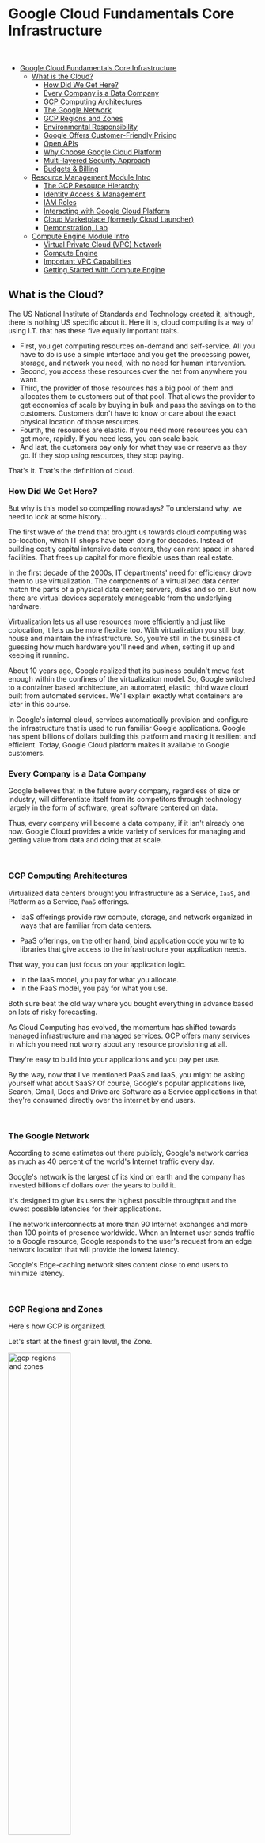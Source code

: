 # Google Cloud Fundamentals Core Infrastructure

<br>

- [Google Cloud Fundamentals Core Infrastructure](#google-cloud-fundamentals-core-infrastructure)
  - [What is the Cloud?](#what-is-the-cloud)
    - [How Did We Get Here?](#how-did-we-get-here)
    - [Every Company is a Data Company](#every-company-is-a-data-company)
    - [GCP Computing Architectures](#gcp-computing-architectures)
    - [The Google Network](#the-google-network)
    - [GCP Regions and Zones](#gcp-regions-and-zones)
    - [Environmental Responsibility](#environmental-responsibility)
    - [Google Offers Customer-Friendly Pricing](#google-offers-customer-friendly-pricing)
    - [Open APIs](#open-apis)
    - [Why Choose Google Cloud Platform](#why-choose-google-cloud-platform)
    - [Multi-layered Security Approach](#multi-layered-security-approach)
    - [Budgets & Billing](#budgets--billing)
  - [Resource Management Module Intro](#resource-management-module-intro)
    - [The GCP Resource Hierarchy](#the-gcp-resource-hierarchy)
    - [Identity Access & Management](#identity-access--management)
    - [IAM Roles](#iam-roles)
    - [Interacting with Google Cloud Platform](#interacting-with-google-cloud-platform)
    - [Cloud Marketplace (formerly Cloud Launcher)](#cloud-marketplace-formerly-cloud-launcher)
    - [Demonstration, Lab](#demonstration-lab)
  - [Compute Engine Module Intro](#compute-engine-module-intro)
    - [Virtual Private Cloud (VPC) Network](#virtual-private-cloud-vpc-network)
    - [Compute Engine](#compute-engine)
    - [Important VPC Capabilities](#important-vpc-capabilities)
    - [Getting Started with Compute Engine](#getting-started-with-compute-engine)

## What is the Cloud?

The US National Institute of Standards and Technology created it, although, there is nothing US specific about it.
Here it is, cloud computing is a way of using I.T. that has these five equally important traits.

- First, you get computing resources on-demand and self-service. All you have to do is use a simple interface and you get the processing power, storage, and network you need, with no need for human intervention.
- Second, you access these resources over the net from anywhere you want.
- Third, the provider of those resources has a big pool of them and allocates them to customers out of that pool. That allows the provider to get economies of scale by buying in bulk and pass the savings on to the customers. Customers don't have to know or care about the exact physical location of those resources.
- Fourth, the resources are elastic. If you need more resources you can get more, rapidly. If you need less, you can scale back.
- And last, the customers pay only for what they use or reserve as they go. If they stop using resources, they stop paying.

That's it. That's the definition of cloud.
<br>

### How Did We Get Here?

But why is this model so compelling nowadays? To understand why, we need to look at some history...

The first wave of the trend that brought us towards cloud computing was co-location, which IT shops have been doing for decades. Instead of building costly capital intensive data centers, they can rent space in shared facilities. That frees up capital for more flexible uses than real estate.

In the first decade of the 2000s, IT departments' need for efficiency drove them to use virtualization. The components of a virtualized data center match the parts of a physical data center; servers, disks and so on. But now there are virtual devices separately manageable from the underlying hardware.

Virtualization lets us all use resources more efficiently and just like colocation, it lets us be more flexible too. With virtualization you still buy, house and maintain the infrastructure. So, you're still in the business of guessing how much hardware you'll need and when, setting it up and keeping it running.

About 10 years ago, Google realized that its business couldn't move fast enough within the confines of the virtualization model. So, Google switched to a container based architecture, an automated, elastic, third wave cloud built from automated services. We'll explain exactly what containers are later in this course.

In Google's internal cloud, services automatically provision and configure the infrastructure that is used to run familiar Google applications. Google has spent billions of dollars building this platform and making it resilient and efficient. Today, Google Cloud platform makes it available to Google customers.
<br>

### Every Company is a Data Company

Google believes that in the future every company, regardless of size or industry, will differentiate itself from its competitors through technology largely in the form of software, great software centered on data.

Thus, every company will become a data company, if it isn't already one now. Google Cloud provides a wide variety of services for managing and getting value from data and doing that at scale.

<br>

### GCP Computing Architectures

Virtualized data centers brought you Infrastructure as a Service, `IaaS`, and Platform as a Service, `PaaS` offerings.

- IaaS offerings provide raw compute, storage, and network organized in ways that are familiar from data centers.

- PaaS offerings, on the other hand, bind application code you write to libraries that give access to the infrastructure your application needs.

That way, you can just focus on your application logic.

- In the IaaS model, you pay for what you allocate.
- In the PaaS model, you pay for what you use.

Both sure beat the old way where you bought everything in advance based on lots of risky forecasting.

As Cloud Computing has evolved, the momentum has shifted towards managed infrastructure and managed services.
GCP offers many services in which you need not worry about any resource provisioning at all.

They're easy to build into your applications and you pay per use.

By the way, now that I've mentioned PaaS and IaaS, you might be asking yourself what about SaaS? Of course, Google's popular applications like, Search, Gmail, Docs and Drive are Software as a Service applications in that they're consumed directly over the internet by end users.

<br>

### The Google Network

According to some estimates out there publicly, Google's network carries as much as 40 percent of the world's Internet traffic every day.

Google's network is the largest of its kind on earth and the company has invested billions of dollars over the years to build it.

It's designed to give its users the highest possible throughput and the lowest possible latencies for their applications.

The network interconnects at more than 90 Internet exchanges and more than 100 points of presence worldwide. When an Internet user sends traffic to a Google resource, Google responds to the user's request from an edge network location that will provide the lowest latency.

Google's Edge-caching network sites content close to end users to minimize latency.

<br>

### GCP Regions and Zones

Here's how GCP is organized.

Let's start at the finest grain level, the Zone.
<br>

<img src='../../assets/gcp_zones.png' alt='gcp regions and zones' width="50%" height="50%">

<br>

A zone is a deployment area for Google Cloud Platform Resources. For example, when you launch a virtual machine in GCP using Compute Engine, it runs in a zone you specify.

Although people think of a zone as being like a GCP Data Center, that's not strictly accurate because a zone doesn't always correspond to a single physical building. You can still visualize the zone that way, though.

Zones are grouped into regions, independent geographic areas, and you can choose what regions your GCP resources are in. All the zones within a region have fast network connectivity among them. Locations within regions usually have round trip network latencies of under five milliseconds.

Think of a zone as a single failure domain within a region. As part of building a fault tolerant application, you can spread their resources across multiple zones in a region. That helps protect against unexpected failures. You can run resources in different regions too.

Lots of GCP customers do that, both to bring their applications closer to users around the world, and also to protect against the loss of an entire region, say, due to a natural disaster.

A few Google Cloud Platform Services support placing resources in what we call a Multi-Region. For example, Google Cloud Storage, which we'll discuss later, lets you place data within the Europe Multi-Region. That means, it's stored redundantly in at least two geographic locations, separated by at least 160 kilometers within Europe.

As of the time of this courses's production, GCP had 15 regions. Visit [Google Cloud](cloud.google.com) to see what the total is up to today.
<br>

<img src='../../assets/global_regions_zones.png' alt='global regions and zones' width='50%' height='50%'>

<br>

### Environmental Responsibility

The virtual world is built on physical infrastructure, and all those racks of humming servers use vast amounts of energy.

Together, all existing data centers use roughly two percent of the world's electricity, so Google works to make data centers run as efficiently as possible.

Google's data centers were the first to achieve ISO 14001 certification, which is a standard that maps out a framework for improving resource efficiency and reducing waste.

<br>

<img src='../../assets/data_center.png' alt='data center in finland' width='50%' height='50%'>

<br>

This is Google's data center in Hamina, Finland, one of the most advanced and efficient data centers in the Google fleet. Its cooling system uses seawater from the bay of Finland to reduce energy use. It's the first of its kind anywhere in the world.

Google is one of the world's largest corporate purchasers of wind and solar energy. Google has been a hundred percent carbon neutral since 2007, and will shortly reach a hundred percent renewable energy sources for its data centers.
Just like its customers, Google is trying to do the right things for the planet. GCP customers have environmental goals of their own, and running their workloads in GCP can be a part of meeting them.

<br>

### Google Offers Customer-Friendly Pricing

Google was the first major Cloud provider to deliver per second billing for its Infrastructure as a Service Compute offering, Google Compute Engine.

Fine-grain billing is a big cost savings for workloads that are bursty, which is a lot of them. Many of the best-known GCP services bill by the second, including Compute Engine and Kubernetes Engine and you'll learn about them and others in this course.

Compute Engine offers automatically applied sustained use discounts which are automatic discounts that you get for running a virtual machine instance for a significant portion of the billing month. Specifically, when you run an instance for more than 25 percent of a month, Compute Engine automatically gives you a discount for every incremental minute you use for that instance.

Compute Engines Custom Virtual Machine types lets you fine-tune virtual machines for their applications, which in turn lets you tailor your pricing for your workloads. The online pricing calculator can help estimate your costs.
<br>

<img src="../../assets/pricing.png" alt="pricing model" width="50%" height="50%">

<br>

### Open APIs

Some people are afraid to bring their workloads to the cloud because they're afraid they'll get locked into a particular vendor. But in lots of ways, Google gives customers the ability to run their applications elsewhere, if Google becomes no longer the best provider for their needs.

Here are some examples of how Google helps its customers avoid feeling locked in:

- GCP services are compatible with open source products. For example, take Cloud Bigtable, a database we'll discuss later. Bigtable uses the interface of the open source database Apache HBase, which gives customers the benefit of code portability.

- Another example, Cloud Dataproc offers the open source big data environment Hadoop, as a managed service. Google publishes key elements of technology using open source licenses to create ecosystems that provide customers with options other than Google. For example, TensorFlow, an open source software library for machine learning developed inside Google, is at the heart of a strong open source ecosystem.

Many GCP technologies provide interoperability. Kubernetes gives customers the ability to mix and match microservices running across different clouds, and Google Stackdriver lets customers monitor workload across multiple cloud providers.

<br>

<img src="../../assets/open_apis.png" alt="Open APIs model" width="50%" height="50%">

<br>

### Why Choose Google Cloud Platform

Google Cloud Platform lets you choose from computing, storage, big data, machine learning and application services for your web, mobile, analytics and back-end solutions.

It's global, it's cost effective, it's open source friendly and it's designed for security.

Let's sum up. Google Cloud Platform's products and services can be broadly categorized as compute, storage, big data, machine learning, networking and operations and tools.

This course considers each of the compute services and discusses why customers might choose each. The course will examine each of Google Cloud Platform storage services, how it works and when customers use it. To learn more about these services, you can participate in the training courses in Google Cloud's Data Analyst learning track. This course also examines the function and purpose of Google Cloud Platform's big data and machine learning services.

<img src="../../assets/why_gcp.png" alt="Why GCP?" width="50%" height="50%">

<br>

### Multi-layered Security Approach

Because Google has seven services with more than a billion users, you can bet security is always on the minds of Google's employees.

Design for security is pervasive, throughout the infrastructure, the GCP and Google services run-on.

Let's talk about a few ways Google works to keep customers' data safe, starting at the bottom and working up.

<img src="../../assets/gcp_security.png" alt="GCP Security" width="50%" height="50%">

Both the server boards and the networking equipment in Google data centers are custom designed by Google. Google also designs custom chips, including a hardware security chip called Titan that's currently being deployed on both servers and peripherals.

Google server machines use cryptographic signatures to make sure they are booting the correct software. Google designs and builds its own data centers which incorporate multiple layers of physical security protections. Access to these data centers is limited to only a very small fraction of Google employees.

Google's infrastructure provides cryptographic privacy and integrity for remote procedure called data-on-the-network, which is how Google services communicate with each other.

The infrastructure automatically encrypts our PC traffic in transit between data centers.

Google Central Identity Service, which usually manifests to end users as the Google log-in page, goes beyond asking for a simple username and password. It also intelligently challenges users for additional information based on risk factors such as whether they have logged in from the same device or a similar location in the past. Users can also use second factors when signing in, including devices based on the universal second factor `U2F` open standard.

Most applications at Google access physical storage indirectly via storage services and encryption is built into those services. Google also enables hardware encryption support in hard drives and SSDs. That's how Google achieves encryption at rest of customer data. Google services that want to make themselves available on the Internet register themselves with an infrastructure service called the `Google Front End`, which checks incoming network connections for correct certificates and best practices. The GFE also additionally, applies protections against denial of service attacks. The sheer scale of its infrastructure, enables Google to simply absorb many denial of service attacks, even behind the GFEs.

Google also has multi-tier, multi-layer denial of service protections that further reduce the risk of any denial of service impact.

Inside Google's infrastructure, machine intelligence and rules warn of possible incidents. Google conducts Red Team exercises, simulated attacks to improve the effectiveness of its responses.

Google aggressively limits and actively monitors the activities of employees who have been granted administrative access to the infrastructure.

To guard against phishing attacks against Google employees, employee accounts including mine require use of `U2F` compatible security keys.

To help ensure that code is as secure as possible Google stores its source code centrally and requires two-party review of new code. Google also gives its developers libraries that keep them from introducing certain classes of security bugs. Externally, Google also runs a vulnerability rewards program, where we pay anyone who is able to discover and inform us of bugs in our infrastructure or applications.

<br>

### Budgets & Billing

You're probably thinking, "how can I make sure I don't accidentally run up a big GCP bill?"

GCP provides four tools to help: budgets and alerts, billing, export, reports and quotas.

Let's look at budgets and alerts first. You can define budgets either per billing account or per GCP project. A budget can be a fixed limit or you can tie it to another metric. For example, a percentage of the previous month spend. To be notified when costs approach your budget limit, create an alert. For example, with a budget limit of $20,000 and an alert set at 90 percent, you'll receive a notification alert when your expenses reach $18,000. Alerts are generally set at 50 percent, 90 percent, and 100 percent. But you can customize that.

<br>

<img src="../../assets/budget_alerts.png" alt="budget alert" width="50%" height="50%">

<br>

Billing export lets you store detailed billing information in places where it's easy to retrieve for more detailed analysis, such as a BigQuery dataset or a Cloud storage bucket. Reports is a visual tool in the GCP console that allows you to monitor your expenditure.

<br>

<img src="../../assets/billing_export.png" alt="billing export" width="50%" height="50%">

<img src="../../assets/billing_reports.png" alt="billing reports" width="50%" height="50%">

<br>

GCP also implements quotas, which protect both account owners and the GCP community as a whole. Quotas are designed to prevent the over-consumption of resources, whether because of error or malicious attack.

<img src="../../assets/quota.png" alt="Quotas" width="50%" height="50%">

There are two types of quotas:
- rate quotas
- allocation quotas.

Both get applied at the level of the GCP project. Rate quotas reset after a specific time.

For example, by default, the Kubernetes Engine service sets a quota of a 1000 calls to its API from each GCP project every 100 seconds. After that 100 seconds, the limit is reset.

Allocation quotas, on the other hand, govern the number of resources you can have in your projects.

For example, by default, each GCP project has a quota allowing it no more than five Virtual Private Cloud networks.

Although projects all start with the same quotas, you can change some of them by requesting an increase from Google Cloud support.

<br>

## Resource Management Module Intro

When you run your workloads in GCP, you use projects to organize them.

You use Google Cloud Identity, and Access Management, also called IM, or IAM to control who can do what. And you use your choice of several interfaces to connect.

In this module, you'll use these basics to get started. Projects are the main way you organize the resources you use in GCP. Use them to group together related resources, usually because they have a common business objective.

The principle of least privilege is very important in managing any kind of compute infrastructure, whether it's in the Cloud or on-premises. This principle says that each user should have only those privileges needed to do their jobs.

In a least-privilege environment, people are protected from an entire class of errors. A coworker of mine once accidentally deleted a running production database. Why? Because he was working as the root user on the system when he shouldn't have been.

<br>

<img src="../../assets/iam.png" alt="iam" width="50%" height="50%">

<br>

GCP customers use IM to implement least privilege, and it makes everybody happier.

There are four ways to interact with GCP's management layer:

- Through the web-based console
- Through the SDK and its command-line tools
- Through the APIs
- Through a mobile app.

In this class, you'll mostly use the console and the command-line tools.

When you build an application on your on-premises infrastructure, you're responsible for the entire stack security. From the physical security of the hardware, and the premises in which they're housed, through the encryption of the data on disk, the integrity of your network, all the way up to securing the content stored in those applications.

When you move an application to Google Cloud Platform, Google handles many of the lower layers of security. Because of its scale, Google can deliver a higher level of security at these layers than most of its customers could afford to do on their own.

The upper layers of the security stack remain the customers' responsibility. Google provides tools such as IAM to help customers implement the policies they choose at these layers.

<br>

### The GCP Resource Hierarchy

You may find it easiest to understand the GCP resource hierarchy from the bottom up.

All the resources you use, whether they're virtual machines, cloud storage buckets, tables and big query or anything else in GCP are organized into projects. Optionally, these projects may be organized into folders. Folders can contain other folders. All the folders and projects used by your organization can be brought together under an organization node. Projects, folders and organization nodes are all places where the policies can be defined. Some GCP resources let you put policies on individual resources too.

<br>

<img src="../../assets/hierarchy.png" alt="hierarchy" width="50%" height="50%">

<br>

In the meantime, remember that policies are inherited downwards in the hierarchy. All Google Cloud platform resources belong to a project. Projects are the basis for enabling and using GCP services like managing APIs, enabling billing and adding and removing collaborators and enabling other Google services. Each project is a separate compartment and each resource belongs to exactly one. Projects can have different owners and users - they're built separately and they're managed separately.

Each GCP project has a name and a project ID that you assign. The project ID is a permanent, unchangeable identifier and it has to be unique across GCP. You use project IDs in several contexts to tell GCP which project you want to work with.

On the other hand, project names are for your convenience and you can assign them. GCP also assigns each of your projects a unique project number and you'll see a display to you in various contexts. But using it is mostly outside the scope of this course.

In general, project IDs are made to be human readable strings and you'll use them frequently to refer to projects.

<br>

<img src="../../assets/folders.png" alt="folders" width="50%" height="50%">

<br>

You can organize projects into folders, although you don't have to. They're a tool at your disposal to make your life easier. For example, you can use folders to represent different departments, teams, applications or environments in your organization. Folders let teams have the ability to delegate administrative rights, so they can work independently.

The resources in a folder inherit IAM policies from the folder. So, if project three and four are administered by the same team by design, you can put IAM policies into folder B instead. Doing it the other way, putting duplicate copies of those policies on project three and project four would be tedious and error prone.

One word of caution: to use folders, you need an organization node at the top of the hierarchy.

So what's that? Let's talk about it now.

You probably want to organize all the projects in your company into a single structure. Most companies want the ability to have centralized visibility on how resources are being used and to apply policy centrally. That's what the organization node is for. It's the top of the hierarchy. There are some special roles associated with it.

<br>

<img src="../../assets/org_node.png" alt="Organization Nodes" width="50%" height="50%">

<br>

For example, you can designate an organization policy administrator so that only people with privilege can change policies. You can also assign a project creator role, which is a great way to control who can spend money.

So how do you get an organization node?

In part the answer depends on whether your company is also a G Suite customer. If you have a G Suite domain, GCP projects will automatically belong to your organization node. Otherwise, you can use Google Cloud Identity to create one.

Here's a tip. When you get a new organization node, it lets anyone in the domain create projects and billing accounts just as they could before. That's to avoid surprises and disruption. But it'd be a great first step with a new organization node to decide who on your team should really be able to do those things.

Once you have an organization node, you can create folders underneath it and put it in projects.

Here's an example of how you might organize your resources.

<br>

<img src="../../assets/hierarchy_example.png" alt="IAM Resource Hierarchy" width="50%" height="50%">

<br>

There are three projects each of which uses resources from several GCP services. In this example, we haven't used any folders, although we could always move projects into folders. Resources inherit the policies of their parent resource. For instance, if you set a policy at the organization level, it is automatically inherited by all its children projects.

And this inheritance is transitive, which means that **all** the resources in those projects inherit the policy too.

There's one important rule to keep in mind.

The policies implemented at a higher level in this hierarchy can't take away access that's granted at a lower level. For example, suppose that a policy applied on the bookshelf project gives user "Pat" the right to modify a cloud storage bucket, but a policy at the organization level says that Pat can only view cloud storage buckets not change them.

The more generous policy is the one that takes effect. Keep this in mind as you design your policies.

<br>

### Identity Access & Management

IAM lets administrators authorize who can take action on specific resources.

An IAM policy has a "who" part, a "can do what" part, and an "on which resource" part.

<br>

<img src="../../assets/iam_policy.png" alt="IAM Policy" width="50%" height="50%">

<br>

The "who" part names the user or users you're talking about. The "who" part of an IAM policy can be defined either by a Google account, a Google group, a Service account, an entire G Suite, or a Cloud Identity domain. The "can do what" part is defined by an IAM role. An IAM role is a collection of permissions. Most of the time, to do any meaningful operations, you need more than one permission.

For example, to manage instances in a project, you need to create, delete, start, stop, and change an instance. So the permissions are grouped together into a role that makes them easier to manage.

The "who" part of an IAM policy can be a Google account, a Google group, a Service account, or an entire G Suite, or Cloud Identity domain.

There are three kinds of roles in Cloud IAM. Let's talk about each in turn.

<br>

<img src="../../assets/iam_types.png" alt="IAM Types" width="50%" height="50%">

<br>

<img src="../../assets/iam_primitive.png" alt="Primitive IAM" width="50%" height="50%">

<br>


Primitive roles are broad. You apply them to a GCP project and they affect all resources in that project. These are the owner, editor, and viewer roles. If you're a viewer on a given resource, you can examine it but not change its state. If you're an editor, you can do everything a viewer can do, plus change its state. And if you are an owner, you can do everything an editor can do, plus manage roles and permissions on the resource.

<br>

<img src="../../assets/iam_primitive_roles.png" alt="IAM Primitive Roles" width="50%" height="50%">

<br>


The owner role on a project also lets you do one more thing: set up billing. Often, companies want someone to be able to control the billing for a project without the right to change the resources in the project. And that's why you can grant someone the billing administrator role.

Be careful, if you have several people working together on a project that contains sensitive data, primitive roles are probably too coarse. Fortunately, GCP IAM provides a finer grained types of roles.

<br>

<img src="../../assets/iam_predefined_roles.png" alt="IAM Predefined Roles" width="50%" height="50%">

<br>


GCP services offer their own sets of predefined roles and they define where those roles can be applied. For example, later in this course, we'll talk about Compute Engine, which offers virtual machines as a service.

Compute Engine offers a set of predefined roles, and you can apply them to Compute Engine resources in a given project, a given folder, or in an entire organization. Another example.

Consider Cloud Bigtable, which is a managed database service. Cloud Bigtable offers roles that can apply across an entire organization to a particular project or even to individual Bigtable database instances.

<br>

### IAM Roles

Compute Engines `InstanceAdmin` Role lets whoever has that role perform a certain set of actions on virtual machines.

The actions are:

- listing them
- reading and changing their configurations
- starting and stopping them.

<br>

<img src="../../assets/instance_admin.png" alt="InstanceAdmin Actions" width="50%" height="50%">

<br>


And which virtual machines? Well, that depends on where the roles apply.

In this example, all the users of a certain Google Group have the role, and they have it on all the virtual machines in `project_a`.

If you need something even finer-grained, there are custom roles.

A lot of companies have a least-privileged model in which each person in your organization has the minimum amount of privilege needed to do his or her job.

<br>

<img src="../../assets/instance_operator.png" alt="Instance Operator Example" width="50%" height="50%">

<br>


So, for example, maybe I want to define an `InstanceOperator` Role to allow some users to start and stop Compute Engine and virtual machines, but not reconfigure them. Custom roles allow me to do that.

A couple cautions about custom roles.

- First, you have to decide to use custom roles. You'll need to manage their permissions. Some companies decide they'd rather stick with the predefined roles.
- Second, custom roles can only be used at the project or organization levels. They can't be used at the folder level.

What if you want to give permissions to a Compute Engine virtual machine, rather than to a person?  Then you would use a service account.

<br>

<img src="../../assets/service_account.png" alt="Service Account" width="50%" height="50%">

<br>


For instance, maybe you have an application running in a virtual machine that needs to store data in Google Cloud Storage, but you don't want to let just anyone on the Internet have access to that data, only that virtual machine. So, you'd create a service account to authenticate your VM to cloud storage.

Service accounts are named with an email address. But instead of passwords, they use cryptographic keys to access resources.

<br>

<img src="../../assets/iam_service_accounts.png" alt="IAM & Service Accounts" width="50%" height="50%">

<br>


In this simple example, a service account has been granted Compute Engine's InstanceAdmin Role. This would allow an application running in a VM with that service account to create, modify, and delete other VMs.

Incidentally, service accounts need to be managed, too. For example, maybe Alice needs to manage what can act as a given service account, while Bob just needs to be able to view them.

Fortunately, in addition to being an identity, a service account is also a resource. So it can have IAM policies on its own attached to it.

For instance, Alice can have an editor role in a service account and Bob can have the viewer role. This is just like granting roles for any other GCP resource.

You can grant different groups of VMs in your project different identities. This makes it easier to manage different permissions for each group. You can also change the permissions of the service accounts without having to recreate the VMs.

Here's a more complex example.

<br>

<img src="../../assets/service_account_example.png" alt="Complex Service Account Example" width="50%" height="50%">

<br>


Say you have an application that's implemented across a group of Compute Engine virtual machines. One component of your application needs to have an editor role on another project, but another component doesn't. So you would create two different service accounts, one for each subgroup of virtual machines. Only the first service account has privilege on the other project. That reduces the potential impact of a mis-coded application or a compromised virtual machine.

<br>

### Interacting with Google Cloud Platform

There are four ways you can interact with Google Cloud Platform, and we'll talk about each in turn:
- the Console
- the SDK and Cloud Shell
- the Mobile App
- the APIs.

<br>

<img src="../../assets/4_ways_interact.png" alt="Ways to interact with GCP" width="50%" height="50%">

<br>


The GCP Console is a web-based administrative interface. If you build an application in GCP, you'll use it. Although, the end users of your application won't. It lets you view and manage all your projects and all the resources they use.
It also lets you enable, disable and explore the APIs of GCP services.

And it gives you access to Cloud Shell. That's a command-line interface to GCP that's easily accessed from your browser. From Cloud Shell, you can use the tools provided by the Google Cloud Software Development kit `SDK`, without having to first install them somewhere.

What's the Software Development Kit?

The Google Cloud SDK is a set of tools that you can use to manage your resources and your applications on GCP.

These include the `gcloud` tool, which provides the main command line interface for Google Cloud Platform products and services.

There's also `gsutil` which is for Google Cloud Storage and `bq` which is for BigQuery.

The easiest way to get to the SDK commands is to click the Cloud Shell button on a GCP Console. You get a command line in your web browser on a virtual machine with all these commands already installed. You can also install the SDK on your own computers - your laptop, your on-premise servers of virtual machines and other clouds. The SDK is also available as a docker image, which is a really easy and clean way to work with it.

The services that make up GCP offer application programming interfaces so that the code you write can control them.

<br>

<img src="../../assets/restful_api.png" alt="RESTful API" width="50%" height="50%">

<br>


These APIs are what's called RESTful. In other words they follow the `representational state transfer paradigm`.

We don't need to go into much detail of what that means here. Basically, it means that your code can use Google services in much the same way that web browsers talk to web servers. The APIs name resources and GCP with URLs. Your code can pass information to the APIs using JSON, which is a very popular way of passing textual information over the web. And there's an open system for user log in and access control.

The GCP Console lets you turn on and off APIs. Many APIs are off by default, and many are associated with quotas and limits. These restrictions help protect you from using resources inadvertently. You can enable only those APIs you need and you can request increases in quotas when you need more resources.

For example, if you're writing an application that needs to control GCP resources, you'll need to get your use of the APIs just right. And to do that, you'll use APIs Explorer.

<br>

<img src="../../assets/apis_explorer.png" alt="APIs Explorer" width="50%" height="50%">

<br>


The GCP Console includes a tool called the APIs Explorer that helps you learn about the APIs interactively. It lets you see what APIs are available and in what versions. These APIs expect parameters and documentation on them is built in.
You can try the APIs interactively even with user authentication.

Suppose you have explored an API and you're ready to build an application that uses it. Do you have to start coding from scratch? No. Google provides client libraries that take a lot of the drudgery out of the task of calling GCP from your code.

<br>

<img src="../../assets/client_libs.png" alt="Cloud Client Libraries" width="50%" height="50%">

<br>


There are two kinds of libraries.

The Cloud Client Libraries are Google clouds latest and recommended libraries for its APIs. They adopt the native styles and idioms of each language.

On the other hand, sometimes a Cloud Client Library doesn't support the newest services and features. In that case, you can use the Google API Client Library for your desired languages. These libraries are designed for generality and completeness.

Finally, one more tool that's of interest to everyone, not just developers. There's a mobile App for Android and iOS that lets you examine and manage the resources you're using in GCP. It lets you build dashboards so that you can get the information you need at a glance.

<br>

### Cloud Marketplace (formerly Cloud Launcher)

Say you want a quick way to get started with GCP with minimal effort. That's what Google Marketplace provides. I

t's a tool for quickly deploying functional software packages on Google Cloud Platform. There's no need to manually configure the software, virtual machine instances, storage or network settings. Although, you can modify many of them before you launch if you like.

Most software packages in Marketplace are at no additional charge beyond the normal usage fees for GCP resources. Some Cloud Launcher images charge usage fees, particularly those published by third parties with commercially licensed software. But they all show you estimates of their monthly charges before you launch them.

Be aware that these estimates are just that, estimates.

In particular, they don't attempt to estimate networking costs since those will vary based on how you use the applications.

A second note of caution. GCP updates the base images for these software packages to fix critical issues and vulnerabilities. But it doesn't update the software after it's been deployed. Fortunately, you'll have access to the deployed systems, so you can maintain them.

<br>

### Demonstration, Lab

In this demonstration, I'll use Cloud Launcher to deploy a solution on Google Cloud platform. The solution I've chosen is a LAMP stack. LAMP stands for Linux, Apache, MySQL, PHP. It's an easy environment for developing web applications. I'll use Cloud Launcher to deploy that Stack into a Compute Engine Instance. In the GCP Console's Products and Services menu, I click Cloud Launcher.

In the Search Bar, I type LAMP.

LAMP Stacks are environments for web development.

Notice that estimated costs are provided. Now I click Launch On Compute Engine. I leave the deployment name at lampstack-1 and I'll accept the default GCP Zone. I'll accept the other defaults and click Deploy. It takes a few minutes to create the deployment.

When the deployment is finished, the console displays a summary of information about what has been deployed. Let's visit our website's temporary home page. It works.

It's performing some configuration. I login using SSH. We'll change to the directory where the software is installed,


and we'll copy in a test page for PHP.

Let's end our SSH session and confirm that our PHP test page is visible.

Now I could continue to configure my PHP website. In this demonstration, I used Cloud Launcher to deploy a LAMP Stack into a Compute Engine Instance.

<br>

## Compute Engine Module Intro

Of all the ways you can run workloads in the cloud, Virtual Machines may be the most familiar.

Compute Engine lets you run virtual machines on Google's global infrastructure.

In this module, we'll learn how Google Compute Engine works with a focus on Google virtual networking.

One of the nice things about virtual machines is that they have the power and generality of a full-fledged operating system in each. You configure a virtual machine much like you build out a physical server by specifying its amounts of CPU, power and memory, its amounts and types of storage and its operating system.

You can flexibly reconfigure them and a VM running on Google's cloud has unmatched worldwide network connectivity.

<br>

### Virtual Private Cloud (VPC) Network

The way a lot of people get started with GCP is to define their own Virtual Private Cloud inside their first GCP project, or they can simply choose the default VPC and get started with that.

Regardless, your VPC networks connect your Google Cloud platform resources to each other and to the internet.

You can segment your networks, use firewall rules to restrict access to instances, and create static routes to forward traffic to specific destinations.

Here's something that surprises a lot of people who are new to GCP.

<br>

<img src="../../assets/vpc_subnets.png" alt="GCP VPC Subnets" width="50%" height="50%">

<br>


The Virtual Private Cloud networks that you define have global scope. They can have subnets in any GCP region worldwide and subnets can span the zones that make up a region. This architecture makes it easy for you to define your own network layout with global scope.

You can also have resources in different zones on the same subnet. You can dynamically increase the size of a subnet in a custom network by expanding the range of IP addresses allocated to it. Doing that doesn't affect already configured VMs.

In this example, your VPC has one network. So far, it has one subnet defined in GCP us-east1 region. Notice that it has two Compute Engine VMs attached to it. They're neighbors on the same subnet even though they are in different zones.
You can use this capability to build solutions that are resilient but still have simple network layouts.

<br>

### Compute Engine


Compute Engine lets you create and run virtual machines on Google infrastructure.

There are no upfront investments and you can run thousands of virtual CPUs on a system that is designed to be fast and to offer consistent performance.

You can create a virtual machine instance by using the Google Cloud Platform console or the GCloud command line tool.
Your VM can run Linux and Windows Server images provided by Google or customized versions of these images, and you can even import images for many of your physical servers.

When you create a VM, pick a machine type which determines how much memory and how many virtual CPUs it has. These types range from very small to very large indeed. If you can't find a predefined type that meets your needs perfectly, you can make a custom VM.

Speaking of processing power, if you have workloads like machine learning and data processing that can take advantage of GPUs, many GCP zones have GPUs available for you.

Just like physical computers need disks, so do VM. You can choose two kinds of persistent storage; standard or SSD.

If your application needs high-performance scratch space, you can attach a local SSD, but be sure to store data of permanent value somewhere else because local SSDs content doesn't last past when the VM terminates. That's why the other kinds are called persistent disks.

Anyway, most people start off with standard persistent disks and that's the default.

You'll also choose a boot image.

GCP offers lots of versions of Linux and Windows ready to go and you can import your own images too.

Lots of GCP customers want their VMs to always come up with certain configurations like installing software packages on first boot. It's very common to pass GCP VM startup scripts that do just that. You can also pass in other kinds of metadata too.

Once your VMs are running, it's easy to take a durable snapshot of their disks. You can keep these as backups or use them when you need to migrate a VM to another region.

Suppose you have a workload that no human being is sitting around waiting to finish, say a batch job analyzing large dataset, you can save money by choosing `preemptible` VMs to run the job.

A `preemptible` VM is different from an ordinary Compute Engine VM in only one respect. You've given compute engine permission to terminate it if it's resources are needed elsewhere. You can save a lot of money with `preemptible` VMs, although be sure to make your job able to be stopped and restarted.

You can choose the machine properties of your instances such as the number of virtual CPUs and the amount of memory by using a set of predefined machine types or by creating your own custom machine types.

I mentioned a bit ago that you can make very large VMs in compute engine.

<br>

<img src="../../assets/scale_compute_engine.png" alt="Compute Engine Scaling" width="50%" height="50%">

<br>


At the time this video was produced, the maximum number of virtual CPUs and the VM was 96 and the maximum memory size was in beta at 624 gigabytes.

Check the [GCP](https://cloud.google.com) website to see where these maximums are today.

These huge VMs are great for workloads like in-memory databases and CPU intensive analytics, but most GCP customers start off with scaling out not scaling up.

Compute Engine has a feature called auto scaling that lets you add and take away VMs from your application based on load metrics.

The other part of making that work is balancing the incoming traffic across the VMs, and Google VPC supports several different kinds of load balancing.

<br>

### Important VPC Capabilities

Much like physical networks, VPCs have routing tables. These are used to forward traffic from one instance to another instance within the same network. Even across sub-networks and even between GCP zones without requiring an external IP address.

VPCs routing tables are built in, you don't have to provision or manage a router. Another thing you don't have to provision or manage for GCP, a firewall instance. VPCs give you a global distributed firewall you can control to restrict access to instances, both incoming and outgoing traffic.

You can define firewall rules in terms of metadata tags on Compute Engine instances, which is really convenient.

For example, you can tag all your web servers with say, "web," and write a firewall rule saying that traffic on ports `80` or `443` is allowed into all VMs with the "web" tag, no matter what their IP address happens to be.

Remember, I mentioned that VPCs belong to GCP projects.

But what if your company has several GCP projects and the VPCs need to talk to each other? Don't worry, that's totally doable and manageable.

If you simply want to establish a peering relationship between two VPCs so that they can exchange traffic, that's what VPC Peering does.

On the other hand, if you want to use the full power of IAM to control who and what in one project can interact with a VPC in another, that's what Shared VPC is for.

A few slides back, we talked about how virtual machines can auto-scale to respond to changing load.

<br>

<img src="../../assets/cloud_load_balancing.png" alt="Cloud load balancing" width="50%" height="50%">

<br>


But how do your customers get to your application when it might be provided by four VMs one moment and 40 VMs at another?

Cloud Load Balancing is the answer.

Cloud Load Balancing is a fully distributed, software-defined managed service for all your traffic. And because the load balancers don't run in VMs you have to manage, you don't have to worry about scaling or managing them.

You can put Cloud Load Balancing in front of all your traffic - `HTTP` and `HTTPS`, other `TCP` and `SSL` traffic, and `UDP` traffic too.

With Cloud Load Balancing, a single anycast IP frontends all your backend instances in regions around the world. It provides cross-region load balancing, including automatic multi-region failover, which gently moves traffic in fractions if backends become unhealthy.

Cloud Load Balancing reacts quickly to changes in users, traffic, backend health, network conditions, and other related conditions.

And what if you anticipate a huge spike in demand?

Say, your online game is going to be a hit. Do you need to file a support ticket to warn Google of the incoming load? No. No so-called pre-warning is required.

<br>

<img src="../../assets/cross_region_load_balancing.png" alt="Cross Region Load Balancing" width="50%" height="50%">

<br>


If you need cross regional load balancing for a web application, use `HTTPS` load balancing.

For Secure Sockets Layer traffic that is not `HTTP`, use the global `SSL` proxy load balancer.
If it's other `TCP` traffic that does not use Secure Sockets Layer, use the global `TCP` proxy load balancer.

Those two proxy services only work for specific port numbers, and they only work for `TCP`. If you want to load balance `UDP` traffic or traffic on any port number, you can still load balance across a GCP region with the regional load balancer.

Finally, what all those services have in common is that they're intended for traffic coming into the Google network from the internet.

But what if you want to load balance traffic inside your project? Say, between the presentation layer and the business logic layer of your application?

For that, use the internal load balancer. It accepts traffic on a GCP internal IP address and load balances it across Compute Engine VMs.

One of the most famous Google services that people don't pay for is `8.8.8.8`, which provides a public domain name service to the world.

DNS is what translates internet host names to addresses. And as you would imagine, Google has a highly developed DNS infrastructure.

It makes `8.8.8.8` available so that everybody can take advantage of it. But what about the internet host names and addresses of applications you build in GCP?

GCP offers Cloud DNS to help the world find them.

It's a managed DNS service running on the same infrastructure as Google. It has low latency and high availability and it's a cost-effective way to make your applications and services available to your users. The DNS information you publish is served from redundant locations around the world.

Cloud DNS is also programmable.

You can publish and manage millions of DNS zones and records using the GCP console, the command line interface or the API.

Google has a global system of edge caches. You can use this system to accelerate content delivery in your application using Google Cloud CDN. Your customers will experience lower network latency. The origins of your content will experience reduced load and you can save money too.

Once you've set up `HTTPS` load balancing, simply enable Cloud CDN with a single checkbox.

There are lots of other CDNs out there of course. What if you're already using one? Chances are, your CDN is a part of GCPs, CDN interconnect partner program and you can continue to use it.

<br>

<img src="../../assets/interconnect.png" alt="Interconnect Options" width="50%" height="50%">

<br>

Lots of GCP customers want to interconnect their other networks to their Google VPCs, such as on-premises networks or their networks in other clouds. There are many good choices.

Many customers start with a Virtual Private Network connection over the internet using the `IPSEC` protocol. To make that dynamic, they use a GCP feature called Cloud Router. Cloud Router lets your other networks and your Google VPC exchange route information over the VPN using the Border Gateway Protocol.

For instance, if you add a new subnet to your Google VPC, your on-premises network will automatically get routes to it.

But some customers don't want to use the internet, either because of security concerns or because they need more reliable bandwidth. They can consider peering with Google using Direct Peering.

Peering means putting a router in the same public data center as a Google point of presence and exchanging traffic.

Google has more than 100 points of presence around the world. Customers who aren't already in a point of presence can contract with a partner in the carrier peering program to get connected.

One downside of peering though is that it isn't covered by a Google service level agreement. Customers who want the highest uptimes for their interconnection with Google should use Dedicated Interconnect, in which customers get one or more direct private connections to Google.

If these connections have topologies that meet Google's specifications, they can be covered by up to a 99.99 percent SLA. These connections can be backed up by a VPN for even greater reliability.

<br>

### Getting Started with Compute Engine

1. First, create a virtual machine, using the GCP console.
2. In the Products & services menu, I scroll down to Compute Engine and choose VM instances. I click Create.
3. I'm going to name my VM instance `my-vm1`
4. accept the zone that's offered to me. I'll accept the default machine type.
5. I'll accept Debian GNU/Linux 9 for its operating system. I'll leave its identity and API access the same. And I'm going to modify its firewall to allow inbound HTTP traffic.
6. Now I click Create
7. Now I’ll demonstrate building a virtual machine using the command line.
8. To do this I’ll launch Cloud Shell
9. Let's put a Cloud Shell in its own window.
10. I'd like to put this virtual machine in the same region, but a different zone as the previous one.
11. Our first VM is in the us central1 region.
12. Let's display a list of all of the zones in that region.
13. There are four zones and they're all up.
14. I'm going to set my default zone for new virtual machines.
15. I'm going to set my default zone for new virtual machines to zone c.
16. Now I'll launch a new virtual machine using the G Cloud command.
17. This command creates a new virtual machine called my-vm-2. It's machine type will be n1-standard-1. It'll be a Debian Linux 9 version machine, and it'll be connected to my default subnet Now it's been created.
18. Now, I'll close my Cloud Shell window.
19. Let's refresh our VM instances display. Notice that both virtual machines are now listed. First, I'll SSH into my-vm-2.
20. I'll try to ping my-vm-1
21. Success, Now I'm going to log into my-vm-1 using SSH.
22. Because I've never done so before, I'm asked to confirm the key fingerprint.
23. Now I’m logged in into my-vm-1. Now I’m going to install a simple web server.
24. And I will edit its default home page.
25. In this demonstration I'll use the nano text editor.
26. I'm going to edit the homepage simply to include a custom message
27. Now, I'll write out my file and exit.
28. Now let's confirm that the web server is serving my new page. I'll use the curl command line web browser.
29. Yes, I see the message I included
30. Now, let's exit my SSH session on my-vm-1 and return my-vm-2.
31. Can my-vm-2 see the message I put on the web server homepage?
32. Yes, again
33. Now I'm going to exit from this SSH session and return to the VM instances list.
34. Notice that the external IP address is shown from my-vm-1. Let's attempt to connect to it.
35. And here, once again, is my custom message.
36. HTTP traffic is allowed into this virtual machine.

<br>

## Cloud Storage Module Intro

Every application needs to store data, maybe media to be streamed or sensor data from devices or customer account balances, or maybe the fact that my Dragonite has more than 2600 CP.

Different applications and workloads required different storage database solutions.

You already know that you can store data on your VM's persistent disk.

Google Cloud Platform has other storage options to meet your needs for structured, unstructured, transactional and relational data.

In this module, I'll tell you about the core storage options:
- Cloud Storage
- Cloud SQL
- Cloud Spanner
- Cloud Data Store
- Google Big Table.

Depending on your application, you might want to use one or several of these services to get the job done.

<br>

### Cloud Storage

Let's start with Google Cloud Storage. What's object storage? It's not the same as file storage, in which you manage your data as a hierarchy of folders. It's not the same as block storage, in which your operating system manages your data as chunks of disk. Instead, object storage means you save to your storage here, you keep this arbitrary bunch of bytes I give you and the storage lets you address it with a unique key. That's it. Often these unique keys are in the form of URLs which means object storage interacts nicely with Web technologies. Cloud Storage works just like that, except better. It's a fully managed scalable service. That means that you don't need to provision capacity ahead of time. Just make objects and the service stores them with high durability and high availability. You can use Cloud Storage for lots of things: serving website content, storing data for archival and disaster recovery, or distributing large data objects to your end users via Direct Download. Cloud Storage is not a file system because each of your objects in Cloud Storage has a URL. Each feels like a file in a lot of ways and that's okay to use the word "file" informally to describe your objects, but still it's not a file system. You would not use Cloud Storage as the root file system of your Linux box. Instead, Cloud Storage is comprised of buckets you create and configure and use to hold your storage objects. The storage objects are immutable, which means that you do not edit them in place but instead you create new versions. Cloud Storage always encrypts your data on the server side before it is written to disk and you don't pay extra for that. Also by default, data in-transit is encrypted using HTTPS. Speaking of transferring data, there are services you can use to get large amounts of data into Cloud Storage conveniently. We'll discuss them later in this module. Once they are in Cloud Storage, you can move them onwards to other GCP storage services. Just as I discussed, your Cloud Storage files are organized into buckets. When you create a bucket, you give it a globally unique name. You specify a geographic location where the bucket and its contents are stored and you choose a default storage class. Pick a location that minimizes latency for your users. In other words, if most of your users are in Europe, you probably want to pick a European location. Speaking of your users, there are several ways to control access to your objects and buckets. For most purposes, Cloud IAM is sufficient. Roles are inherited from project to bucket to object. If you need finer control, you can create access control lists - ACLs - that offer finer control. ACLs define who has access to your buckets and objects as well as what level of access they have. Each ACL consists of two pieces of information, a scope which defines who can perform the specified actions, for example, a specific user or group of users and a permission which defines what actions can be performed. For example, read or write. Remember I mentioned that Cloud Storage objects are immutable. You can turn on object versioning on your buckets if you want. If you do, Cloud Storage keeps a history of modifications. That is, it overrides or deletes all of the objects in the bucket. You can list the archived versions of an object, restore an object to an older state or permanently delete a version as needed. If you don't turn on object versioning, new always overrides old. What if versioning sounds good to you but you're worried about junk accumulating? Cloud Storage also offers lifecycle management policies. For example, you could tell Cloud Storage to delete objects older than 365 days. Or you could tell it to delete objects created before January 1, 2013 or keep only the three most recent versions of each object in a bucket that has versioning enabled.
